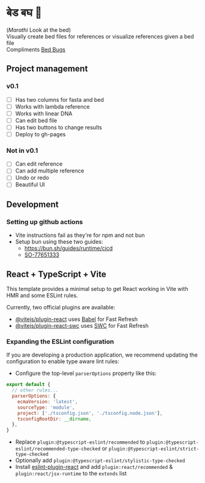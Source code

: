 # बेड बघ 🧐 

(*Marathi* Look at the bed)  
Visually create bed files for references or visualize references given a bed file  
Compliments [Bed Bugs](https://labs.epi2me.io/bed-bugs/)

## Project management

### v0.1

- [ ] Has two columns for fasta and bed
- [ ] Works with lambda reference
- [ ] Works with linear DNA
- [ ] Can edit bed file
- [ ] Has two buttons to change results
- [ ] Deploy to gh-pages

### Not in v0.1

- [ ] Can edit reference
- [ ] Can add multiple reference
- [ ] Undo or redo
- [ ] Beautiful UI

## Development


### Setting up github actions

- Vite instructions fail as they're for npm and not bun
- Setup bun using these two guides:
  - https://bun.sh/guides/runtime/cicd
  - [SO-77651333](https://stackoverflow.com/questions/77651333/how-to-deploy-a-static-website-project-with-bun-lockb-to-github-pages)



## React + TypeScript + Vite

This template provides a minimal setup to get React working in Vite with HMR and some ESLint rules.

Currently, two official plugins are available:

- [@vitejs/plugin-react](https://github.com/vitejs/vite-plugin-react/blob/main/packages/plugin-react/README.md) uses [Babel](https://babeljs.io/) for Fast Refresh
- [@vitejs/plugin-react-swc](https://github.com/vitejs/vite-plugin-react-swc) uses [SWC](https://swc.rs/) for Fast Refresh

### Expanding the ESLint configuration

If you are developing a production application, we recommend updating the configuration to enable type aware lint rules:

- Configure the top-level `parserOptions` property like this:

```js
export default {
  // other rules...
  parserOptions: {
    ecmaVersion: 'latest',
    sourceType: 'module',
    project: ['./tsconfig.json', './tsconfig.node.json'],
    tsconfigRootDir: __dirname,
  },
}
```

- Replace `plugin:@typescript-eslint/recommended` to `plugin:@typescript-eslint/recommended-type-checked` or `plugin:@typescript-eslint/strict-type-checked`
- Optionally add `plugin:@typescript-eslint/stylistic-type-checked`
- Install [eslint-plugin-react](https://github.com/jsx-eslint/eslint-plugin-react) and add `plugin:react/recommended` & `plugin:react/jsx-runtime` to the `extends` list
